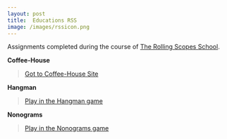 ```yaml
---
layout: post
title:  Educations RSS
image: /images/rssicon.png
---
```

Assignments completed during the course of [The Rolling Scopes School](https://rs.school/).

**Coffee-House**

> [Got to Coffee-House Site](https://rolling-scopes-school.github.io/alekpet-JSFE2023Q4/coffee-house/pages/home/)

**Hangman**

> [Play in the Hangman game](https://rolling-scopes-school.github.io/alekpet-JSFE2023Q4/hangman/)

**Nonograms**

> [Play in the Nonograms game](https://rolling-scopes-school.github.io/alekpet-JSFE2023Q4/nonograms/)
